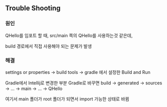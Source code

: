 ## Trouble Shooting
### 원인

QHello를 임포트 할 때, src/main 쪽의 QHello를 사용하는것 같은데,

build 경로에서 직접 사용해야 되는 문제가 발생



### 해결

settings or properties -> build tools -> gradle 에서 설정한 Build and Run

Gradle에서 Intellij로 변경한 부분 Gradle로 바꾸면 build -> generated -> sources -> ... -> main -> ... -> QHello

여기서 main 폴더가 root 폴더가 되면서 import 가능한 상태로 바뀜

